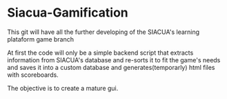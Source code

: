 # Siacua-Gamification

This git will have all the further developing of the SIACUA's learning plataform game branch

At first the code will only be a simple backend script that extracts information from SIACUA's database and re-sorts it to fit the game's needs and saves it into a custom database and generates(temporarly) html files with scoreboards.

The objective is to create a mature gui.